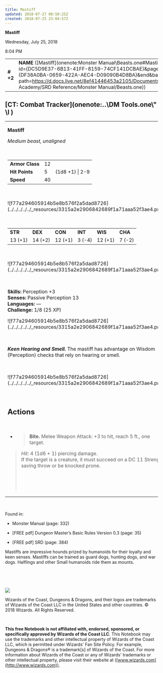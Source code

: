 ```yaml
---
title: Mastiff
updated: 2018-07-27 00:50:25Z
created: 2018-07-25 23:04:57Z
---
```


**Mastiff**

Wednesday, July 25, 2018

8:04 PM

|           |                                                                                                                                                                                                                                                                                              |        |       |       |     |       |       |
|-----------|----------------------------------------------------------------------------------------------------------------------------------------------------------------------------------------------------------------------------------------------------------------------------------------------|--------|-------|-------|-----|-------|-------|
| **\# +2** | **NAME** ([Mastiff](onenote:Monster Manual\\Beasts.one#Mastiff&section-id={DC5D9E37-6B13-41FF-8159-74CF141DCBAE}&page-id={DF38A0BA-0659-422A-AEC4-D09090B4D8BA}&end&base-path=https://d.docs.live.net/8ef41446453a2105/Documents/Adventure Academy/SRD Reference/Monster Manual/Beasts.one)) | **12** | **5** | **5** | \-  | Notes | 25 XP |

## [CT: Combat Tracker](onenote:..\\DM Tools.one\\" \l )

<table><tbody><tr class="odd"><td><p><strong>Mastiff</strong></p><p><em>Medium beast, unaligned</em></p><p> </p><table><tbody><tr class="odd"><td><strong>Armor Class</strong></td><td>12</td><td> </td></tr><tr class="even"><td><strong>Hit Points</strong></td><td>5</td><td>(1d8 +1) | 2-9</td></tr><tr class="odd"><td><strong>Speed</strong></td><td>40</td><td> </td></tr></tbody></table><p> </p><p>![f77a294605914b5e8b576f2a5dad8726](../../../../../_resources/3315a2e2906842689f1a71aaa52f3ae4.png)</p><p> </p><table><tbody><tr class="odd"><td><strong>STR</strong></td><td><strong>DEX</strong></td><td><strong>CON</strong></td><td><strong>INT</strong></td><td><strong>WIS</strong></td><td><strong>CHA</strong></td></tr><tr class="even"><td>13 (+1)</td><td>14 (+2)</td><td>12 (+1)</td><td>3 (-4)</td><td>12 (+1)</td><td>7 (-2)</td></tr></tbody></table><p> </p><p>![f77a294605914b5e8b576f2a5dad8726](../../../../../_resources/3315a2e2906842689f1a71aaa52f3ae4.png)</p><p> </p><p><strong>Skills:</strong> Perception +3<br />
<strong>Senses:</strong> Passive Perception 13<br />
<strong>Languages:</strong> —<br />
<strong>Challenge:</strong> 1/8 (25 XP)</p><p>![f77a294605914b5e8b576f2a5dad8726](../../../../../_resources/3315a2e2906842689f1a71aaa52f3ae4.png)</p><p> </p><p><em><strong>Keen Hearing and Smell.</strong></em> The mastiff has advantage on Wisdom (Perception) checks that rely on hearing or smell.</p><p> </p><p>![f77a294605914b5e8b576f2a5dad8726](../../../../../_resources/3315a2e2906842689f1a71aaa52f3ae4.png)</p><p> </p><h2 id="actions"><strong>Actions</strong></h2><p> </p><ul><li><blockquote><p><strong>Bite.</strong> Melee Weapon Attack: +3 to hit, reach 5 ft., one target.</p></blockquote></li></ul><blockquote><p><em>Hit:</em> 4 (1d6 + 1) piercing damage.<br />
If the target is a creature, it must succeed on a DC 11 Strength saving throw or be knocked prone.</p><p> </p><p> </p></blockquote></td></tr></tbody></table>

 

Found in:

-   Monster Manual (page: 332)

-   \[FREE pdf\] Dungeon Master’s Basic Rules Version 0.3 (page: 35)

-   \[FREE pdf\] SRD (page: 384)

Mastiffs are impressive hounds prized by humanoids for their loyalty and keen senses. Mastiffs can be trained as guard dogs, hunting dogs, and war dogs. Halflings and other Small humanoids ride them as mounts.

 

 

![](tmp\media\image2.png)

Wizards of the Coast, Dungeons & Dragons, and their logos are trademarks of Wizards of the Coast LLC in the United States and other countries. © 2018 Wizards. All Rights Reserved.

 

**This free Notebook is not affiliated with, endorsed, sponsored, or specifically approved by Wizards of the Coast LLC**. This Notebook may use the trademarks and other intellectual property of Wizards of the Coast LLC, which is permitted under Wizards' Fan Site Policy. For example, Dungeons & Dragons® is a trademark\[s\] of Wizards of the Coast. For more information about Wizards of the Coast or any of Wizards' trademarks or other intellectual property, please visit their website at ([www.wizards.com](http://www.wizards.com)).
